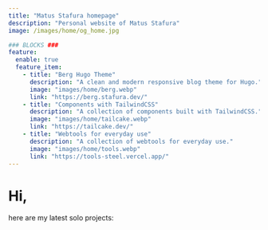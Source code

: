 ```yaml
---
title: "Matus Stafura homepage"
description: "Personal website of Matus Stafura"
image: /images/home/og_home.jpg

### BLOCKS ###
feature:
  enable: true
  feature_item:
    - title: "Berg Hugo Theme"
      description: "A clean and modern responsive blog theme for Hugo."
      image: "images/home/berg.webp"
      link: "https://berg.stafura.dev/"
    - title: "Components with TailwindCSS"
      description: "A collection of components built with TailwindCSS."
      image: "images/home/tailcake.webp"
      link: "https://tailcake.dev/"
    - title: "Webtools for everyday use"
      description: "A collection of webtools for everyday use."
      image: "images/home/tools.webp"
      link: "https://tools-steel.vercel.app/"
---
```


# Hi,

here are my latest solo projects:
